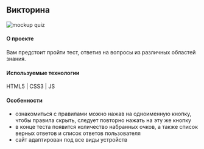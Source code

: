 ## Викторина
![mockup quiz](https://github.com/Madina030596/quiz/assets/145129934/c9200e20-8ff9-4449-8fab-cb15439ae6fa)


#### О проекте
Вам предстоит пройти тест, ответив на вопросы из различных областей знания.

#### Используемые технологии
HTML5 | CSS3 | JS

#### Особенности
- ознакомиться с правилами можно нажав на одноименную кнопку, чтобы правила скрыть, следует повторно нажать на эту же кнопку
- в конце теста появится количество набранных очков, а также список верных ответов и список ответов пользователя
- сайт адаптирован под все виды устройств
